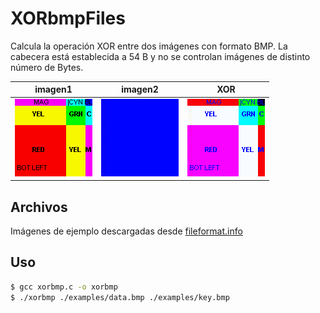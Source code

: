 # XORbmpFiles

Calcula la operación XOR entre dos imágenes con formato BMP. 
La cabecera está establecida a 54 B y no se controlan imágenes de distinto número de Bytes.

| imagen1  | imagen2 | XOR |
| ------------- | ------------- | ------------- |
| ![mensaje limpio](https://github.com/nyaboronn/XORbmpFiles/blob/master/examples/data.bmp?raw=true) | ![clave](https://github.com/nyaboronn/XORbmpFiles/blob/master/examples/key.bmp?raw=true) | ![mensaje limpio](https://github.com/nyaboronn/XORbmpFiles/blob/master/examples/encryptedData.bmp?raw=true) |

## Archivos

Imágenes de ejemplo descargadas desde [fileformat.info](https://www.fileformat.info/format/bmp/sample/index.htm)

## Uso

```sh
$ gcc xorbmp.c -o xorbmp
$ ./xorbmp ./examples/data.bmp ./examples/key.bmp
```
